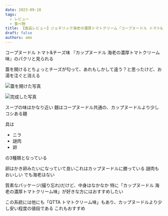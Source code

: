 ```yaml
---
date: 2023-09-18
tags:
  - レビュー
  - 食べ物
title: 【食品レビュー】ジェネリック海老の濃厚トマトクリーム『コープヌードル トマト&チーズ味』の味
draft: false
authors: ame
---
```


コープヌードル トマト&チーズ味
『カップヌードル 海老の濃厚トマトクリーム味』のパクリと見られる
<!-- truncate -->
蓋を開けるとちょっとチーズが匂って、あれもしかして違う？と思ったけど、お湯を注ぐと消える

![蓋を開けた写真](./IMG_20230714_141843492.jpg)

![完成した写真](./IMG_20230714_142319160.jpg)

スープの味はかなり近い
麺はコープヌードル共通の、カップヌードルより少しコシある麺

具は

- ニラ
- 謎肉
- 卵

の3種類となっている

卵はかき卵みたいになっていて良いこれはカップヌードルに勝っている
謎肉もおいしい
でも海老はない

質素なパッケージ(撮り忘れ)だけど、中身はなかなか
特に「カップヌードル 海老の濃厚トマトクリーム味」が好きな方にはおすすめしたい

この系統には他にも「QTTA トマトクリーム味」もあり、カップヌードルより少し安い程度の値段である
これもおすすめ
